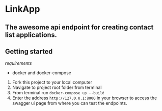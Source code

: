 # LinkApp 
## The awesome api endpoint for creating contact list applications.

## Getting started

*requirements*
- docker and docker-compose


1. Fork this project to your local computer
2. Navigate to project root folder from terminal
3. From terminal run `docker-compose up --build`
4. Enter the address `http://127.0.0.1:8000` in your browser to access the 
swagger ui page from where you can test the endpoints. 

 
